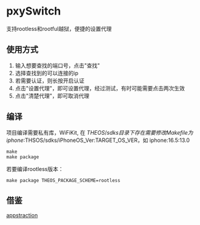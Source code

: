 # pxySwitch

支持rootless和rootful越狱，便捷的设置代理

## 使用方式
1. 输入想要查找的端口号，点击"查找"
2. 选择查找到的可以连接的ip
3. 若需要认证，则长按开启认证
4. 点击"设置代理"，即可设置代理，经过测试，有时可能需要点击两次生效
5. 点击"清楚代理"，即可取消代理

## 编译
项目编译需要私有库，WiFiKit, 在 $THEOS/sdks 目录下存在
需要修改 Makefile 为 iphone:$THSOS/sdks/iPhoneOS_Ver:TARGET_OS_VER，如
iphone:16.5:13.0

```
make
make package 
```

若要编译rootless版本：
```
make package THEOS_PACKAGE_SCHEME=rootless
```

## 借鉴
[appstraction](https://github.com/tweaselORG/appstraction/issues/25#issuecomment-1447926111)